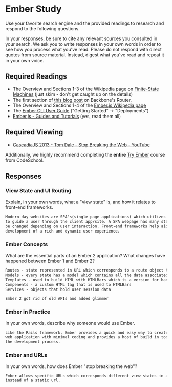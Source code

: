 # Ember Study

Use your favorite search engine and the provided readings to research and
respond to the following questions.

In your responses, be sure to cite any relevant sources you consulted in your
search. We ask you to write responses in your own words in order to see how you
process what you've read. Please do not respond with direct quotes from source
material. Instead, digest what you've read and repeat it in your own voice.

## Required Readings

-   The Overview and Sections 1-3 of the Wikipedia page on [Finite-State Machines](https://en.wikipedia.org/wiki/Finite-state_machine)
    (just skim - don't get caught up on the details)
-   The first section of [this blog post](http://pragmatic-backbone.com/routing-and-controllers) on
    Backbone's Router.
-   The Overview and Sections 1-4 of the [Ember.js Wikipedia page](https://en.wikipedia.org/wiki/Ember.js)
-   The [Ember CLI User Guide](http://ember-cli.com/user-guide/)
    ("Getting Started" -> "Deployments")
-   [Ember.js - Guides and Tutorials](https://guides.emberjs.com/v2.4.0/) (yes,
    read them all)

## Required Viewing

-   [CascadiaJS 2013 - Tom Dale - Stop Breaking the Web - YouTube](https://www.youtube.com/watch?v=BQ6at0addi4)

Additionally, we highly recommend completing the **entire** [Try
Ember](https://www.codeschool.com/courses/try-ember) course from CodeSchool.

## Responses

### View State and UI Routing

Explain, in your own words, what a "view state" is, and how it relates to
 front-end frameworks.

```md
Modern day websites are SPA's(single page applications) which utilizes "view state"
to guide a user through the client app/site. A SPA webpage has many states which can
be changed depending on user interaction. Front-end frameworks help aid in the
development of a rich and dynamic user experience.

```

### Ember Concepts

What are the essential parts of an Ember 2 application?
What changes have happened between Ember 1 and Ember 2?

```md
Routes - state represented in URL which corresponds to a route object that controls user view
Models - every state has a model which contains all the data associated with the state
Templates - used to build HTML with HTMLBars which is a version for handlebars
Compenents - a custom HTML tag that is used to HTMLBars
Services - objects that hold user session data

Ember 2 got rid of old APIs and added glimmer
```

### Ember in Practice

In your own words, describe why someone would use Ember.

```md
Like the Rails framework, Ember provides a quick and easy way to create a front-end
web application with minimal coding and provides a host of build in tools to aid
the development process.
```

### Ember and URLs

In your own words, how does Ember "stop breaking the web"?

```md
Ember allows specific URLs which corresponds different view states in a web app
instead of a static url.
```
